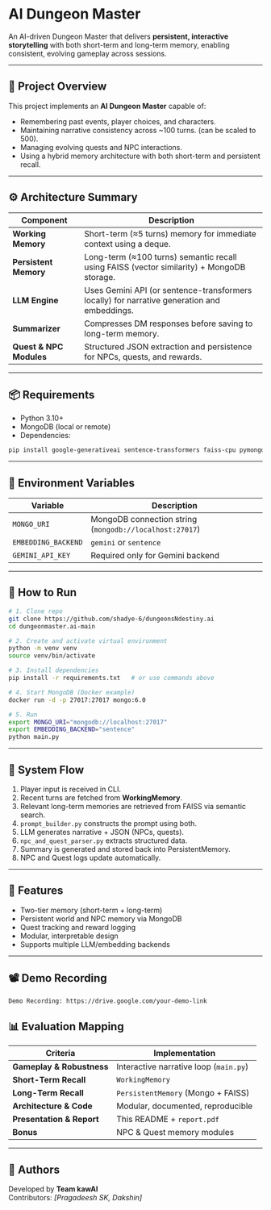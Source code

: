 # AI Dungeon Master

An AI-driven Dungeon Master that delivers **persistent, interactive storytelling** with both short-term and long-term memory, enabling consistent, evolving gameplay across sessions.

---

## 🧭 Project Overview

This project implements an **AI Dungeon Master** capable of:
- Remembering past events, player choices, and characters.
- Maintaining narrative consistency across ~100 turns. (can be scaled to 500).
- Managing evolving quests and NPC interactions.
- Using a hybrid memory architecture with both short-term and persistent recall.

---

## ⚙️ Architecture Summary

| Component | Description |
|------------|-------------|
| **Working Memory** | Short-term (≈5 turns) memory for immediate context using a deque. |
| **Persistent Memory** | Long-term (≈100 turns) semantic recall using FAISS (vector similarity) + MongoDB storage. |
| **LLM Engine** | Uses Gemini API (or sentence-transformers locally) for narrative generation and embeddings. |
| **Summarizer** | Compresses DM responses before saving to long-term memory. |
| **Quest & NPC Modules** | Structured JSON extraction and persistence for NPCs, quests, and rewards. |

---

## 📦 Requirements

- Python 3.10+
- MongoDB (local or remote)
- Dependencies:

```bash
pip install google-generativeai sentence-transformers faiss-cpu pymongo numpy tqdm
```

---

## 🔑 Environment Variables

| Variable | Description |
|-----------|-------------|
| `MONGO_URI` | MongoDB connection string (`mongodb://localhost:27017`) |
| `EMBEDDING_BACKEND` | `gemini` or `sentence` |
| `GEMINI_API_KEY` | Required only for Gemini backend |

---

## 🚀 How to Run

```bash
# 1. Clone repo
git clone https://github.com/shadye-6/dungeonsNdestiny.ai
cd dungeonmaster.ai-main

# 2. Create and activate virtual environment
python -m venv venv
source venv/bin/activate

# 3. Install dependencies
pip install -r requirements.txt   # or use commands above

# 4. Start MongoDB (Docker example)
docker run -d -p 27017:27017 mongo:6.0

# 5. Run
export MONGO_URI="mongodb://localhost:27017"
export EMBEDDING_BACKEND="sentence"
python main.py
```

---

## 🧠 System Flow

1. Player input is received in CLI.
2. Recent turns are fetched from **WorkingMemory**.
3. Relevant long-term memories are retrieved from FAISS via semantic search.
4. `prompt_builder.py` constructs the prompt using both.
5. LLM generates narrative + JSON (NPCs, quests).
6. `npc_and_quest_parser.py` extracts structured data.
7. Summary is generated and stored back into PersistentMemory.
8. NPC and Quest logs update automatically.

---

## 🧩 Features

- Two-tier memory (short-term + long-term)
- Persistent world and NPC memory via MongoDB
- Quest tracking and reward logging
- Modular, interpretable design
- Supports multiple LLM/embedding backends

---

## 📽️ Demo Recording
```
Demo Recording: https://drive.google.com/your-demo-link
```

## 📊 Evaluation Mapping

| Criteria | Implementation |
|-----------|----------------|
| **Gameplay & Robustness** | Interactive narrative loop (`main.py`) |
| **Short-Term Recall** | `WorkingMemory` |
| **Long-Term Recall** | `PersistentMemory` (Mongo + FAISS) |
| **Architecture & Code** | Modular, documented, reproducible |
| **Presentation & Report** | This README + `report.pdf` |
| **Bonus** | NPC & Quest memory modules |

---

## 👥 Authors
Developed by **Team kawAI**  
Contributors: *[Pragadeesh SK, Dakshin]*
